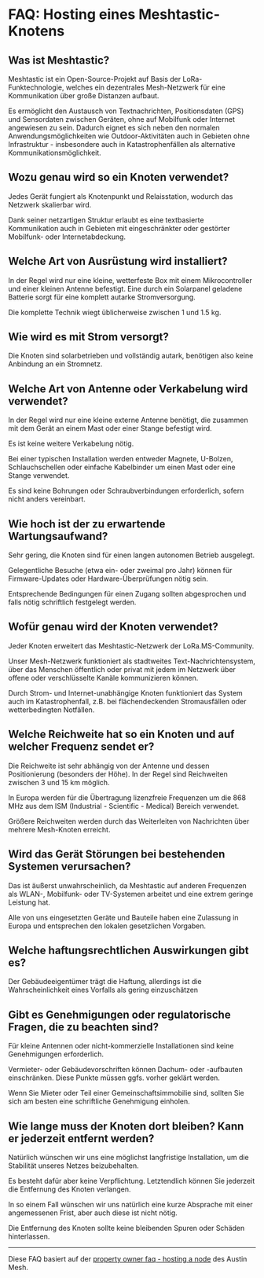 FAQ: Hosting eines Meshtastic-Knotens
=====================================

Was ist Meshtastic?
-------------------

Meshtastic ist ein Open-Source-Projekt auf Basis der LoRa-Funktechnologie,
welches ein dezentrales Mesh-Netzwerk für eine Kommunikation über große
Distanzen aufbaut. 

Es ermöglicht den Austausch von Textnachrichten, Positionsdaten (GPS) und
Sensordaten zwischen Geräten, ohne auf Mobilfunk oder Internet angewiesen zu
sein. Dadurch eignet es sich neben den normalen Anwendungsmöglichkeiten wie
Outdoor-Aktivitäten auch in Gebieten ohne Infrastruktur - insbesondere auch in
Katastrophenfällen als alternative Kommunikationsmöglichkeit.


Wozu genau wird so ein Knoten verwendet?
----------------------------------------

Jedes Gerät fungiert als Knotenpunkt und Relaisstation, wodurch das Netzwerk
skalierbar wird.

Dank seiner netzartigen Struktur erlaubt es eine textbasierte Kommunikation
auch in Gebieten mit eingeschränkter oder gestörter Mobilfunk- oder
Internetabdeckung.


Welche Art von Ausrüstung wird installiert?
-------------------------------------------

In der Regel wird nur eine kleine, wetterfeste Box mit einem Mikrocontroller
und einer kleinen Antenne befestigt. Eine durch ein Solarpanel geladene
Batterie sorgt für eine komplett autarke Stromversorgung.

Die komplette Technik wiegt üblicherweise zwischen 1 und 1.5 kg.


Wie wird es mit Strom versorgt?
-------------------------------

Die Knoten sind solarbetrieben und vollständig autark, benötigen also keine
Anbindung an ein Stromnetz.


Welche Art von Antenne oder Verkabelung wird verwendet?
-------------------------------------------------------

In der Regel wird nur eine kleine externe Antenne benötigt, die zusammen mit
dem Gerät an einem Mast oder einer Stange befestigt wird.

Es ist keine weitere Verkabelung nötig.

Bei einer typischen Installation werden entweder Magnete, U-Bolzen, 
Schlauchschellen oder einfache Kabelbinder um einen Mast oder eine Stange
verwendet. 

Es sind keine Bohrungen oder Schraubverbindungen erforderlich, sofern nicht
anders vereinbart.


Wie hoch ist der zu erwartende Wartungsaufwand?
-----------------------------------------------

Sehr gering, die Knoten sind für einen langen autonomen Betrieb ausgelegt.

Gelegentliche Besuche (etwa ein- oder zweimal pro Jahr) können für
Firmware-Updates oder Hardware-Überprüfungen nötig sein.

Entsprechende Bedingungen für einen Zugang sollten abgesprochen und falls nötig
schriftlich festgelegt werden. 


Wofür genau wird der Knoten verwendet?
--------------------------------------

Jeder Knoten erweitert das Meshtastic-Netzwerk der LoRa.MS-Community. 

Unser Mesh-Netzwerk funktioniert als stadtweites Text-Nachrichtensystem, über
das Menschen öffentlich oder privat mit jedem im Netzwerk über offene oder
verschlüsselte Kanäle kommunizieren können.

Durch Strom- und Internet-unabhängige Knoten funktioniert das System auch im
Katastrophenfall, z.B. bei flächendeckenden Stromausfällen oder wetterbedingten
Notfällen.


Welche Reichweite hat so ein Knoten und auf welcher Frequenz sendet er?
-----------------------------------------------------------------------

Die Reichweite ist sehr abhängig von der Antenne und dessen Positionierung
(besonders der Höhe). In der Regel sind Reichweiten zwischen 3 und 15 km
möglich.

In Europa werden für die Übertragung lizenzfreie Frequenzen um die 868 MHz aus
dem ISM (Industrial - Scientific - Medical) Bereich verwendet.

Größere Reichweiten werden durch das Weiterleiten von Nachrichten über mehrere
Mesh-Knoten erreicht.


Wird das Gerät Störungen bei bestehenden Systemen verursachen?
--------------------------------------------------------------

Das ist äußerst unwahrscheinlich, da Meshtastic auf anderen Frequenzen als
WLAN-, Mobilfunk- oder TV-Systemen arbeitet und eine extrem geringe Leistung
hat.

Alle von uns eingesetzten Geräte und Bauteile haben eine Zulassung in Europa
und entsprechen den lokalen gesetzlichen Vorgaben.


Welche haftungsrechtlichen Auswirkungen gibt es?
------------------------------------------------

Der Gebäudeeigentümer trägt die Haftung, allerdings ist die Wahrscheinlichkeit
eines Vorfalls als gering einzuschätzen


Gibt es Genehmigungen oder regulatorische Fragen, die zu beachten sind?
-----------------------------------------------------------------------

Für kleine Antennen oder nicht-kommerzielle Installationen sind keine
Genehmigungen erforderlich.

Vermieter- oder Gebäudevorschriften können Dachum- oder -aufbauten
einschränken. Diese Punkte müssen ggfs. vorher geklärt werden.

Wenn Sie Mieter oder Teil einer Gemeinschaftsimmobilie sind, sollten Sie sich
am besten eine schriftliche Genehmigung einholen.


Wie lange muss der Knoten dort bleiben? Kann er jederzeit entfernt werden?
--------------------------------------------------------------------------

Natürlich wünschen wir uns eine möglichst langfristige Installation, um die
Stabilität unseres Netzes beizubehalten.

Es besteht dafür aber keine Verpflichtung. Letztendlich können Sie jederzeit
die Entfernung des Knoten verlangen. 

In so einem Fall wünschen wir uns natürlich eine kurze Absprache mit einer
angemessenen Frist, aber auch diese ist nicht nötig.

Die Entfernung des Knoten sollte keine bleibenden Spuren oder Schäden
hinterlassen.
 
----------

Diese FAQ basiert auf der [property owner faq - hosting a
node](https://www.austinmesh.org/join/property-owner-faq-hosting-a-node/) des
Austin Mesh.
